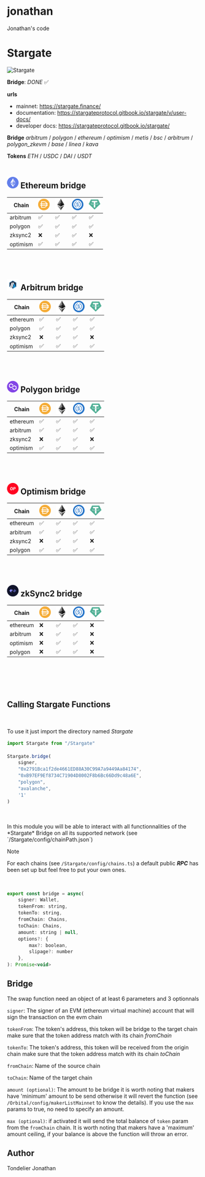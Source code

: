 # jonathan
Jonathan's code

# Stargate  
![Stargate](https://encrypted-tbn0.gstatic.com/images?q=tbn:ANd9GcTi2m_v63Hhte_X_8cyAWKE6iHMTaOGiBxLeqRGsc6_&s)  
  
**Bridge**: *DONE* ✅  
  
**urls**
- mainnet:          https://stargate.finance/
- documentation:    https://stargateprotocol.gitbook.io/stargate/v/user-docs/
- developer docs:   https://stargateprotocol.gitbook.io/stargate/
  
**Bridge** *arbitrum* / *polygon* / *ethereum* / *optimism* / *metis* / *bsc* / *arbitrum* / *polygon_zkevm* / *base* / *linea* / *kava*  
  
**Tokens** *ETH* / *USDC* / *DAI* / *USDT*
<br />
<br />

## ![ETH](assets/ethereum.png) Ethereum bridge
| Chain    | ![DAI](assets/dai.png) | ![ETH](assets/eth.png) | ![USDC](assets/usdc.png) | ![USDT](assets/usdt.png) |
|----------|------------------------|------------------------|--------------------------|--------------------------|
| arbitrum |           ✅           |           ✅            |            ✅            |             ✅           |
| polygon  |           ✅           |           ✅            |            ✅            |             ✅           |
| zksync2  |           ❌           |           ✅            |            ✅            |             ❌           |
| optimism |           ✅           |           ✅            |            ✅            |             ✅           |
<br />
<br />

## ![ARB](assets/arbitrum.png) Arbitrum bridge
| Chain    | ![DAI](assets/dai.png) | ![ETH](assets/eth.png) | ![USDC](assets/usdc.png) | ![USDT](assets/usdt.png) |
|----------|------------------------|------------------------|--------------------------|--------------------------|
| ethereum |           ✅           |           ✅            |            ✅            |             ✅           |
| polygon  |           ✅           |           ✅            |            ✅            |             ✅           |
| zksync2  |           ❌           |           ✅            |            ✅            |             ❌           |
| optimism |           ✅           |           ✅            |            ✅            |             ✅           |
<br />
<br />

## ![MATIC](assets/polygon.png) Polygon bridge
| Chain    | ![DAI](assets/dai.png) | ![ETH](assets/eth.png) | ![USDC](assets/usdc.png) | ![USDT](assets/usdt.png) |
|----------|------------------------|------------------------|--------------------------|--------------------------|
| ethereum |           ✅           |           ✅            |            ✅            |             ✅           |
| arbitrum |           ✅           |           ✅            |            ✅            |             ✅           |
| zksync2  |           ❌           |           ✅            |            ✅            |             ❌           |
| optimism |           ✅           |           ✅            |            ✅            |             ✅           |
<br />
<br />

## ![OP](assets/optimism.png) Optimism bridge
| Chain    | ![DAI](assets/dai.png) | ![ETH](assets/eth.png) | ![USDC](assets/usdc.png) | ![USDT](assets/usdt.png) |
|----------|------------------------|------------------------|--------------------------|--------------------------|
| ethereum |           ✅           |           ✅            |            ✅            |             ✅           |
| arbitrum |           ✅           |           ✅            |            ✅            |             ✅           |
| zksync2  |           ❌           |           ✅            |            ✅            |             ❌           |
| polygon  |           ✅           |           ✅            |            ✅            |             ✅           |
<br />
<br />

## ![ZK](assets/zkSync.png) zkSync2 bridge
| Chain    | ![DAI](assets/dai.png) | ![ETH](assets/eth.png) | ![USDC](assets/usdc.png) | ![USDT](assets/usdt.png) |
|----------|------------------------|------------------------|--------------------------|--------------------------|
| ethereum |           ❌           |           ✅            |            ✅            |             ❌           |
| arbitrum |           ❌           |           ✅            |            ✅            |             ❌           |
| optimism |           ❌           |           ✅            |            ✅            |             ❌           |
| polygon  |           ❌           |           ✅            |            ✅            |             ❌           |
<br />
<br />
<br />
<br />

## Calling Stargate Functions
<br />

To use it just import the directory named *Stargate*  
```javascript
import Stargate from "/Stargate"

Stargate.bridge(     
    signer,
    "0x2791Bca1f2de4661ED88A30C99A7a9449Aa84174",
    "0xB97EF9Ef8734C71904D8002F8b6Bc66Dd9c48a6E",
    "polygon",
    "avalanche",
    '1' 
)
```
<br />
<br />
In this module you will be able to interact with all functionnalities of the *Stargate* Bridge on all its supported network (see `/Stargate/config/chainPath.json`)  
    
<br />
  
> [!NOTE]
> For each chains (see `/Stargate/config/chains.ts`) a default public ***RPC*** has been set up but feel free to put your own ones.  
<br />

```javascript
export const bridge = async(
    signer: Wallet,
    tokenFrom: string,
    tokenTo: string,
    fromChain: Chains, 
    toChain: Chains,
    amount: string | null,
    options?: {
        max?: boolean,
        slipage?: number
    },
): Promise<void>
```

## Bridge
The swap function need an object of at least 6 parameters and 3 optionnals  

`signer`: The signer of an EVM (ethereum virtual machine) account that will sign the transaction on the evm chain  
  
`tokenFrom`: The token's address, this token will be bridge to the target chain make sure that the token address match with its chain *fromChain*  

`tokenTo`: The token's address, this token will be received from the origin chain make sure that the token address match with its chain *toChain*  
  
`fromChain`: Name of the source chain  
  
`toChain`: Name of the target chain   
  
`amount (optional)`: The amount to be bridge it is worth noting that makers have 'minimum' amount to be send otherwise it will revert the function (see `/Orbital/config/makerListMainnet` to know the details). If you use the `max` params to true, no need to specify an amount.  
  
`max (optional)`: if activated it will send the total balance of `token` param from the `fromChain` chain. It is worth noting that makers have a 'maximum' amount ceiling, if your balance is above the function will throw an error.
  

## Author
 
Tondelier Jonathan